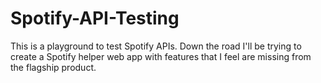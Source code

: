 # Spotify-API-Testing

This is a playground to test Spotify APIs. Down the road I'll be trying to create a Spotify helper web app with features that I feel are missing from the flagship product. 